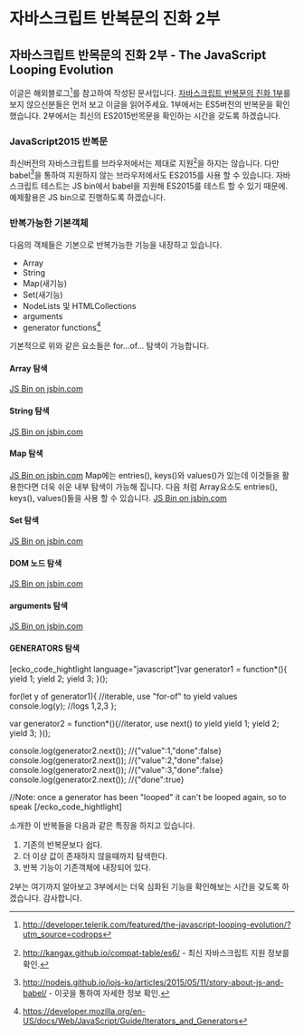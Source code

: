 # 자바스크립트 반복문의 진화 2부

## 자바스크립트 반목문의 진화 2부 - The JavaScript Looping Evolution
이글은 해외블로그[^1]를 참고하여 작성된 문서입니다. [자바스크립트 반복문의 진화 1부](http://www.usbsync.net/2015/08/26/%EC%9E%90%EB%B0%94%EC%8A%A4%ED%81%AC%EB%A6%BD%ED%8A%B8-%EB%B0%98%EB%B3%B5%EB%AC%B8%EC%9D%98-%EC%A7%84%ED%99%94-1%EB%B6%80/)를 보지 않으신분들은 먼저 보고 이글을 읽어주세요. 1부에서는 ES5버전의 반복문을 확인했습니다. 2부에서는 최신의 ES2015반목문을 확인하는 시간을 갖도록 하겠습니다.

### JavaScript2015 반복문
최신버전의 자바스크립트를 브라우저에서는 제대로 지원[^2]을 하지는 않습니다. 다만 babel[^3]을 통하여 지원하지 않는 브라우저에서도 ES2015를 사용 할 수 있습니다. 자바스크립트 테스트는 JS bin에서 babel을 지원해 ES2015를 테스트 할 수 있기 때문에. 예제활용은 JS bin으로 진행하도록 하겠습니다.

### 반복가능한 기본객체
다음의 객체들은 기본으로 반복가능한 기능을 내장하고 있습니다.
- Array
- String
- Map(새기능)
- Set(새기능)
- NodeLists 및 HTMLCollections
- arguments
- generator functions[^4]

기본적으로 위와 같은 요소들은 for...of... 탐색이 가능합니다.

#### Array 탐색
<a class="jsbin-embed" href="http://jsbin.com/suzogi/2/embed?js,console">JS Bin on jsbin.com</a><script src="http://static.jsbin.com/js/embed.min.js?3.34.3"></script>

#### String 탐색
<a class="jsbin-embed" href="http://jsbin.com/xutefa/3/embed?js,console">JS Bin on jsbin.com</a><script src="http://static.jsbin.com/js/embed.min.js?3.34.3"></script>

#### Map 탐색
<a class="jsbin-embed" href="http://jsbin.com/nolila/3/embed?js,console">JS Bin on jsbin.com</a><script src="http://static.jsbin.com/js/embed.min.js?3.34.3"></script>
Map에는 entries(), keys()와 values()가 있는데 이것들을 활용한다면 더욱 쉬운 내부 탐색이 가능해 집니다. 다음 처럼 Array요소도 entries(), keys(), values()들을 사용 할 수 있습니다.
<a class="jsbin-embed" href="http://jsbin.com/xacivux/2/embed?js,console">JS Bin on jsbin.com</a><script src="http://static.jsbin.com/js/embed.min.js?3.34.3"></script>

#### Set 탐색
<a class="jsbin-embed" href="http://jsbin.com/dokofu/2/embed?js,console">JS Bin on jsbin.com</a><script src="http://static.jsbin.com/js/embed.min.js?3.34.3"></script>

#### DOM 노드 탐색
<a class="jsbin-embed" href="http://jsbin.com/ririja/2/embed?html,js,console">JS Bin on jsbin.com</a><script src="http://static.jsbin.com/js/embed.min.js?3.34.3"></script>

#### arguments 탐색
<a class="jsbin-embed" href="http://jsbin.com/milehu/2/embed?js,console">JS Bin on jsbin.com</a><script src="http://static.jsbin.com/js/embed.min.js?3.34.3"></script>

#### GENERATORS 탐색
[ecko_code_hightlight language="javascript"]var generator1 = function*(){
    yield 1;
    yield 2;
    yield 3;
}();

for(let y of generator1){
    //iterable, use "for-of" to yield values
    console.log(y); //logs 1,2,3
};

var generator2 = function*(){//iterator, use next() to yield
    yield 1;
    yield 2;
    yield 3;
}();

console.log(generator2.next()); //{"value":1,"done":false}
console.log(generator2.next()); //{"value":2,"done":false}
console.log(generator2.next()); //{"value":3,"done":false}
console.log(generator2.next()); //{"done":true}

//Note: once a generator has been "looped" it can't be looped again, so to speak
[/ecko_code_hightlight]

소개한 이 반복들을 다음과 같은 특징을 하지고 있습니다.
1. 기존의 반복문보다 쉽다.
2. 더 이상 값이 존재하지 않을때까지 탐색한다.
3. 반복 기능이 기존객체에 내장되어 있다.

2부는 여기까지 알아보고 3부에서는 더욱 심화된 기능을 확인해보는 시간을 갖도록 하겠습니다. 감사합니다.


[^1]:http://developer.telerik.com/featured/the-javascript-looping-evolution/?utm_source=codrops
[^2]:http://kangax.github.io/compat-table/es6/ - 최신 자바스크립트 지원 정보를 확인.
[^3]:http://nodejs.github.io/iojs-ko/articles/2015/05/11/story-about-js-and-babel/ - 이곳을 통하여 자세한 정보 확인.
[^4]:https://developer.mozilla.org/en-US/docs/Web/JavaScript/Guide/Iterators_and_Generators